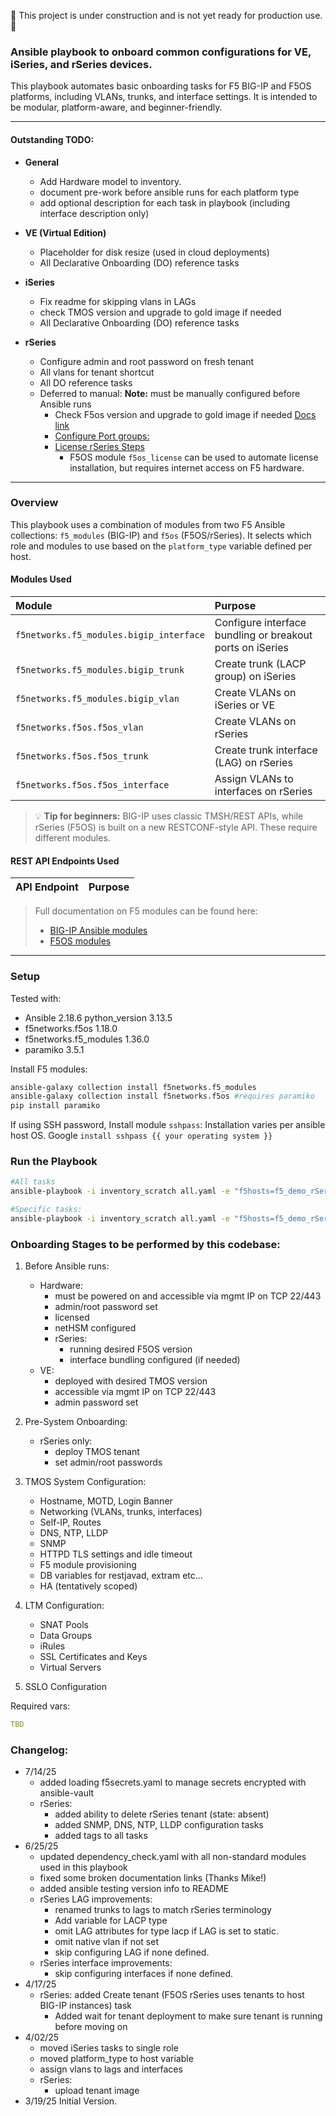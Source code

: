 🚧 This project is under construction and is not yet ready for production use. 🚧

### Ansible playbook to onboard common configurations for VE, iSeries, and rSeries devices.

This playbook automates basic onboarding tasks for F5 BIG-IP and F5OS platforms, including VLANs, trunks, and interface settings.
It is intended to be modular, platform-aware, and beginner-friendly.

---

#### Outstanding TODO:
- **General**
    - Add Hardware model to inventory.
    - document pre-work before ansible runs for each platform type
    - add optional description for each task in playbook (including interface description only)

- **VE (Virtual Edition)**
    - Placeholder for disk resize (used in cloud deployments)
    - All Declarative Onboarding (DO) reference tasks

- **iSeries**
    - Fix readme for skipping vlans in LAGs
    - check TMOS version and upgrade to gold image if needed
    - All Declarative Onboarding (DO) reference tasks

- **rSeries**
    - Configure admin and root password on fresh tenant
    - All vlans for tenant shortcut
    - All DO reference tasks
    - Deferred to manual: **Note:** must be manually configured before Ansible runs
        - Check F5os version and upgrade to gold image if needed [Docs link](https://clouddocs.f5.com/products/orchestration/ansible/devel/f5os/modules_3_0/f5os_system_image_import_module.html#f5os-system-image-import-module-3)
        - [Configure Port groups:](https://clouddocs.f5.com/api/rseries-api/F5OS-A-1.0.0-cli.html#r5r10-config-mode-commands-portgroups)
        - [License rSeries Steps](https://techdocs.f5.com/en-us/f5os-a-1-3-0/f5-rseries-systems-administration-configuration/title-rseries-system-overview.html)
            - F5OS module `f5os_license` can be used to automate license installation, but requires internet access on F5 hardware.



---

### Overview

This playbook uses a combination of modules from two F5 Ansible collections: `f5_modules` (BIG-IP) and `f5os` (F5OS/rSeries).
It selects which role and modules to use based on the `platform_type` variable defined per host.

#### Modules Used

| Module | Purpose |
| :------ | :------ |
| `f5networks.f5_modules.bigip_interface` | Configure interface bundling or breakout ports on iSeries |
| `f5networks.f5_modules.bigip_trunk`     | Create trunk (LACP group) on iSeries |
| `f5networks.f5_modules.bigip_vlan`      | Create VLANs on iSeries or VE |
| `f5networks.f5os.f5os_vlan`             | Create VLANs on rSeries |
| `f5networks.f5os.f5os_trunk`            | Create trunk interface (LAG) on rSeries |
| `f5networks.f5os.f5os_interface`        | Assign VLANs to interfaces on rSeries |

> 💡 **Tip for beginners:**
> BIG-IP uses classic TMSH/REST APIs, while rSeries (F5OS) is built on a new RESTCONF-style API. These require different modules.

#### REST API Endpoints Used

| API Endpoint | Purpose |
| :------ | :------ |


> Full documentation on F5 modules can be found here:
> - [BIG-IP Ansible modules](https://clouddocs.f5.com/products/orchestration/ansible/devel/f5_modules/F5modules-index.html)
> - [F5OS modules](https://clouddocs.f5.com/products/orchestration/ansible/devel/f5os/F5OS-index.html)

---

### Setup
Tested with:
- Ansible 2.18.6 python_version 3.13.5
- f5networks.f5os 1.18.0
- f5networks.f5_modules 1.36.0
- paramiko 3.5.1

Install F5 modules:
```bash
ansible-galaxy collection install f5networks.f5_modules
ansible-galaxy collection install f5networks.f5os #requires paramiko
pip install paramiko
```
If using SSH password, Install module `sshpass`:
Installation varies per ansible host OS. Google `install sshpass {{ your operating system }}`

### Run the Playbook
```bash
#All tasks
ansible-playbook -i inventory_scratch all.yaml -e "f5hosts=f5_demo_rSeries" --vault-password-file ~/.secrets/vault.secret

#Specific tasks:
ansible-playbook -i inventory_scratch all.yaml -e "f5hosts=f5_demo_rSeries" --vault-password-file ~/.secrets/vault.secret --tags vlan,interface
```

### Onboarding Stages to be performed by this codebase:

1. Before Ansible runs:
    - Hardware:
        - must be powered on and accessible via mgmt IP on TCP 22/443
        - admin/root password set
        - licensed
        - netHSM configured
        - rSeries:
            - running desired F5OS version
            - interface bundling configured (if needed)
    - VE:
        - deployed with desired TMOS version
        - accessible via mgmt IP on TCP 22/443
        - admin password set

1. Pre-System Onboarding:
    - rSeries only:
        - deploy TMOS tenant
        - set admin/root passwords

1. TMOS System Configuration:
    - Hostname, MOTD, Login Banner
    - Networking (VLANs, trunks, interfaces)
    - Self-IP, Routes
    - DNS, NTP, LLDP
    - SNMP
    - HTTPD TLS settings and idle timeout
    - F5 module provisioning
    - DB variables for restjavad, extram etc...
    - HA (tentatively scoped)

1. LTM Configuration:
    - SNAT Pools
    - Data Groups
    - iRules
    - SSL Certificates and Keys
    - Virtual Servers

1. SSLO Configuration

Required vars:
```yaml
TBD
```


### Changelog:
- 7/14/25
    - added loading f5secrets.yaml to manage secrets encrypted with ansible-vault
    - rSeries:
        - added ability to delete rSeries tenant (state: absent)
        - added SNMP, DNS, NTP, LLDP configuration tasks
        - added tags to all tasks
- 6/25/25
    - updated dependency_check.yaml with all non-standard modules used in this playbook
    - fixed some broken documentation links (Thanks Mike!)
    - added ansible testing version info to README
    - rSeries LAG improvements:
        - renamed trunks to lags to match rSeries terminology
        - Add variable for LACP type
        - omit LAG attributes for type lacp if LAG is set to static.
        - omit native vlan if not set
        - skip configuring LAG if none defined.
    - rSeries interface improvements:
        - skip configuring interfaces if none defined.
- 4/17/25
    - rSeries: added Create tenant (F5OS rSeries uses tenants to host BIG-IP instances) task
        - Added wait for tenant deployment to make sure tenant is running before moving on
- 4/02/25
    - moved iSeries tasks to single role
    - moved platform_type to host variable
    - assign vlans to lags and interfaces
    - rSeries:
        - upload tenant image
- 3/19/25 Initial Version.